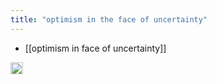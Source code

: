 ```yaml
---
title: "optimism in the face of uncertainty"
---
```


- [[optimism in face of uncertainty]]

<img src='https://scrapbox.io/api/pages/nishio-en/en/icon' alt='en.icon' height="19.5"/>